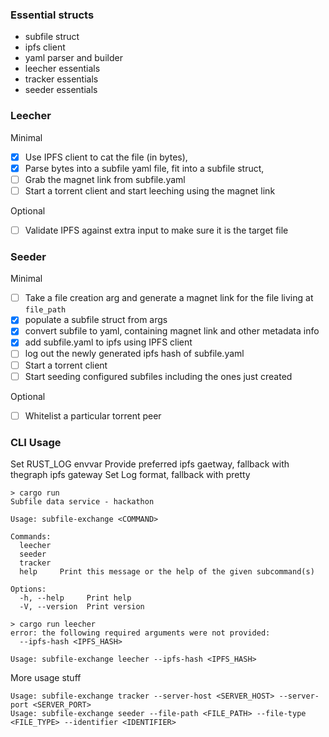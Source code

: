 



### Essential structs
- subfile struct
- ipfs client
- yaml parser and builder
- leecher essentials
- tracker essentials
- seeder essentials

### Leecher

Minimal
- [x] Use IPFS client to cat the file (in bytes),
- [x] Parse bytes into a subfile yaml file, fit into a subfile struct, 
- [ ] Grab the magnet link from subfile.yaml
- [ ] Start a torrent client and start leeching using the magnet link

Optional
- [ ] Validate IPFS against extra input to make sure it is the target file

### Seeder

Minimal
- [ ] Take a file creation arg and generate a magnet link for the file living at `file_path`
- [x] populate a subfile struct from args
- [x] convert subfile to yaml, containing magnet link and other metadata info
- [x] add subfile.yaml to ipfs using IPFS client
- [ ] log out the newly generated ipfs hash of subfile.yaml
- [ ] Start a torrent client
- [ ] Start seeding configured subfiles including the ones just created

Optional
- [ ] Whitelist a particular torrent peer

### CLI Usage

Set RUST_LOG envvar
Provide preferred ipfs gaetway, fallback with thegraph ipfs gateway
Set Log format, fallback with pretty

```
> cargo run
Subfile data service - hackathon

Usage: subfile-exchange <COMMAND>

Commands:
  leecher  
  seeder   
  tracker  
  help     Print this message or the help of the given subcommand(s)

Options:
  -h, --help     Print help
  -V, --version  Print version
```


```
> cargo run leecher
error: the following required arguments were not provided:
  --ipfs-hash <IPFS_HASH>

Usage: subfile-exchange leecher --ipfs-hash <IPFS_HASH>
```

More usage stuff

```
Usage: subfile-exchange tracker --server-host <SERVER_HOST> --server-port <SERVER_PORT>
Usage: subfile-exchange seeder --file-path <FILE_PATH> --file-type <FILE_TYPE> --identifier <IDENTIFIER>
```



